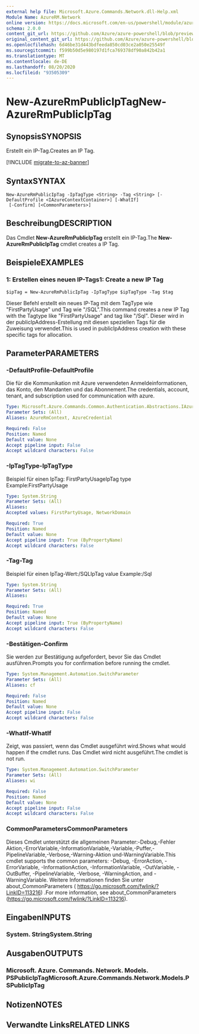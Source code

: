 ```yaml
---
external help file: Microsoft.Azure.Commands.Network.dll-Help.xml
Module Name: AzureRM.Network
online version: https://docs.microsoft.com/en-us/powershell/module/azurerm.network/new-azurermpubliciptag
schema: 2.0.0
content_git_url: https://github.com/Azure/azure-powershell/blob/preview/src/ResourceManager/Network/Commands.Network/help/New-AzureRmPublicIpTag.md
original_content_git_url: https://github.com/Azure/azure-powershell/blob/preview/src/ResourceManager/Network/Commands.Network/help/New-AzureRmPublicIpTag.md
ms.openlocfilehash: 6d46be31d443bdfeeda850cd03ce2a050e25549f
ms.sourcegitcommit: f599b50d5e980197d1fca769378df90a842b42a1
ms.translationtype: MT
ms.contentlocale: de-DE
ms.lasthandoff: 08/20/2020
ms.locfileid: "93505309"
---
```

# <span data-ttu-id="c9e3a-101">New-AzureRmPublicIpTag</span><span class="sxs-lookup"><span data-stu-id="c9e3a-101">New-AzureRmPublicIpTag</span></span>

## <span data-ttu-id="c9e3a-102">Synopsis</span><span class="sxs-lookup"><span data-stu-id="c9e3a-102">SYNOPSIS</span></span>
<span data-ttu-id="c9e3a-103">Erstellt ein IP-Tag.</span><span class="sxs-lookup"><span data-stu-id="c9e3a-103">Creates an IP Tag.</span></span>

[!INCLUDE [migrate-to-az-banner](../../includes/migrate-to-az-banner.md)]

## <span data-ttu-id="c9e3a-104">Syntax</span><span class="sxs-lookup"><span data-stu-id="c9e3a-104">SYNTAX</span></span>

```
New-AzureRmPublicIpTag -IpTagType <String> -Tag <String> [-DefaultProfile <IAzureContextContainer>] [-WhatIf]
 [-Confirm] [<CommonParameters>]
```

## <span data-ttu-id="c9e3a-105">Beschreibung</span><span class="sxs-lookup"><span data-stu-id="c9e3a-105">DESCRIPTION</span></span>
<span data-ttu-id="c9e3a-106">Das Cmdlet **New-AzureRmPublicIpTag** erstellt ein IP-Tag.</span><span class="sxs-lookup"><span data-stu-id="c9e3a-106">The **New-AzureRmPublicIpTag** cmdlet creates a IP Tag.</span></span>

## <span data-ttu-id="c9e3a-107">Beispiele</span><span class="sxs-lookup"><span data-stu-id="c9e3a-107">EXAMPLES</span></span>

### <span data-ttu-id="c9e3a-108">1: Erstellen eines neuen IP-Tags</span><span class="sxs-lookup"><span data-stu-id="c9e3a-108">1: Create a new IP Tag</span></span>
```
$ipTag = New-AzureRmPublicIpTag -IpTagType $ipTagType -Tag $tag
```

<span data-ttu-id="c9e3a-109">Dieser Befehl erstellt ein neues IP-Tag mit dem TagType wie "FirstPartyUsage" und Tag wie "/SQL".</span><span class="sxs-lookup"><span data-stu-id="c9e3a-109">This command creates a new IP Tag with the Tagtype like "FirstPartyUsage" and tag like "/Sql".</span></span> <span data-ttu-id="c9e3a-110">Dieser wird in der publicIpAddress-Erstellung mit diesen speziellen Tags für die Zuweisung verwendet.</span><span class="sxs-lookup"><span data-stu-id="c9e3a-110">This is used in publicIpAddress creation with these specific tags for allocation.</span></span>

## <span data-ttu-id="c9e3a-111">Parameter</span><span class="sxs-lookup"><span data-stu-id="c9e3a-111">PARAMETERS</span></span>

### <span data-ttu-id="c9e3a-112">-DefaultProfile</span><span class="sxs-lookup"><span data-stu-id="c9e3a-112">-DefaultProfile</span></span>
<span data-ttu-id="c9e3a-113">Die für die Kommunikation mit Azure verwendeten Anmeldeinformationen, das Konto, den Mandanten und das Abonnement.</span><span class="sxs-lookup"><span data-stu-id="c9e3a-113">The credentials, account, tenant, and subscription used for communication with azure.</span></span>

```yaml
Type: Microsoft.Azure.Commands.Common.Authentication.Abstractions.IAzureContextContainer
Parameter Sets: (All)
Aliases: AzureRmContext, AzureCredential

Required: False
Position: Named
Default value: None
Accept pipeline input: False
Accept wildcard characters: False
```

### <span data-ttu-id="c9e3a-114">-IpTagType</span><span class="sxs-lookup"><span data-stu-id="c9e3a-114">-IpTagType</span></span>
<span data-ttu-id="c9e3a-115">Beispiel für einen IpTag: FirstPartyUsage</span><span class="sxs-lookup"><span data-stu-id="c9e3a-115">IpTag type Example:FirstPartyUsage</span></span>

```yaml
Type: System.String
Parameter Sets: (All)
Aliases:
Accepted values: FirstPartyUsage, NetworkDomain

Required: True
Position: Named
Default value: None
Accept pipeline input: True (ByPropertyName)
Accept wildcard characters: False
```

### <span data-ttu-id="c9e3a-116">-Tag</span><span class="sxs-lookup"><span data-stu-id="c9e3a-116">-Tag</span></span>
<span data-ttu-id="c9e3a-117">Beispiel für einen IpTag-Wert:/SQL</span><span class="sxs-lookup"><span data-stu-id="c9e3a-117">IpTag value Example:/Sql</span></span>

```yaml
Type: System.String
Parameter Sets: (All)
Aliases:

Required: True
Position: Named
Default value: None
Accept pipeline input: True (ByPropertyName)
Accept wildcard characters: False
```

### <span data-ttu-id="c9e3a-118">-Bestätigen</span><span class="sxs-lookup"><span data-stu-id="c9e3a-118">-Confirm</span></span>
<span data-ttu-id="c9e3a-119">Sie werden zur Bestätigung aufgefordert, bevor Sie das Cmdlet ausführen.</span><span class="sxs-lookup"><span data-stu-id="c9e3a-119">Prompts you for confirmation before running the cmdlet.</span></span>

```yaml
Type: System.Management.Automation.SwitchParameter
Parameter Sets: (All)
Aliases: cf

Required: False
Position: Named
Default value: None
Accept pipeline input: False
Accept wildcard characters: False
```

### <span data-ttu-id="c9e3a-120">-WhatIf</span><span class="sxs-lookup"><span data-stu-id="c9e3a-120">-WhatIf</span></span>
<span data-ttu-id="c9e3a-121">Zeigt, was passiert, wenn das Cmdlet ausgeführt wird.</span><span class="sxs-lookup"><span data-stu-id="c9e3a-121">Shows what would happen if the cmdlet runs.</span></span>
<span data-ttu-id="c9e3a-122">Das Cmdlet wird nicht ausgeführt.</span><span class="sxs-lookup"><span data-stu-id="c9e3a-122">The cmdlet is not run.</span></span>

```yaml
Type: System.Management.Automation.SwitchParameter
Parameter Sets: (All)
Aliases: wi

Required: False
Position: Named
Default value: None
Accept pipeline input: False
Accept wildcard characters: False
```

### <span data-ttu-id="c9e3a-123">CommonParameters</span><span class="sxs-lookup"><span data-stu-id="c9e3a-123">CommonParameters</span></span>
<span data-ttu-id="c9e3a-124">Dieses Cmdlet unterstützt die allgemeinen Parameter:-Debug,-Fehler Aktion,-ErrorVariable,-InformationVariable,-Variable,-Puffer,-PipelineVariable,-Verbose,-Warning-Aktion und-WarningVariable.</span><span class="sxs-lookup"><span data-stu-id="c9e3a-124">This cmdlet supports the common parameters: -Debug, -ErrorAction, -ErrorVariable, -InformationAction, -InformationVariable, -OutVariable, -OutBuffer, -PipelineVariable, -Verbose, -WarningAction, and -WarningVariable.</span></span> <span data-ttu-id="c9e3a-125">Weitere Informationen finden Sie unter about_CommonParameters ( https://go.microsoft.com/fwlink/?LinkID=113216) .</span><span class="sxs-lookup"><span data-stu-id="c9e3a-125">For more information, see about_CommonParameters (https://go.microsoft.com/fwlink/?LinkID=113216).</span></span>

## <span data-ttu-id="c9e3a-126">Eingaben</span><span class="sxs-lookup"><span data-stu-id="c9e3a-126">INPUTS</span></span>

### <span data-ttu-id="c9e3a-127">System. String</span><span class="sxs-lookup"><span data-stu-id="c9e3a-127">System.String</span></span>

## <span data-ttu-id="c9e3a-128">Ausgaben</span><span class="sxs-lookup"><span data-stu-id="c9e3a-128">OUTPUTS</span></span>

### <span data-ttu-id="c9e3a-129">Microsoft. Azure. Commands. Network. Models. PSPublicIpTag</span><span class="sxs-lookup"><span data-stu-id="c9e3a-129">Microsoft.Azure.Commands.Network.Models.PSPublicIpTag</span></span>

## <span data-ttu-id="c9e3a-130">Notizen</span><span class="sxs-lookup"><span data-stu-id="c9e3a-130">NOTES</span></span>

## <span data-ttu-id="c9e3a-131">Verwandte Links</span><span class="sxs-lookup"><span data-stu-id="c9e3a-131">RELATED LINKS</span></span>
